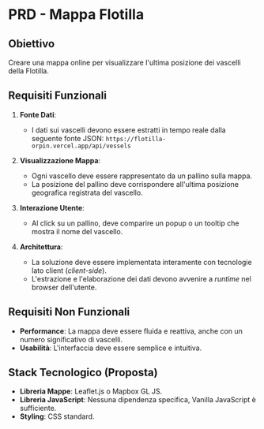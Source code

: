 # PRD - Mappa Flotilla

## Obiettivo

Creare una mappa online per visualizzare l'ultima posizione dei vascelli della Flotilla.

## Requisiti Funzionali

1.  **Fonte Dati**:
    *   I dati sui vascelli devono essere estratti in tempo reale dalla seguente fonte JSON: `https://flotilla-orpin.vercel.app/api/vessels`

2.  **Visualizzazione Mappa**:
    *   Ogni vascello deve essere rappresentato da un pallino sulla mappa.
    *   La posizione del pallino deve corrispondere all'ultima posizione geografica registrata del vascello.

3.  **Interazione Utente**:
    *   Al click su un pallino, deve comparire un popup o un tooltip che mostra il nome del vascello.

4.  **Architettura**:
    *   La soluzione deve essere implementata interamente con tecnologie lato client (*client-side*).
    *   L'estrazione e l'elaborazione dei dati devono avvenire a *runtime* nel browser dell'utente.

## Requisiti Non Funzionali

*   **Performance**: La mappa deve essere fluida e reattiva, anche con un numero significativo di vascelli.
*   **Usabilità**: L'interfaccia deve essere semplice e intuitiva.

## Stack Tecnologico (Proposta)

*   **Libreria Mappe**: Leaflet.js o Mapbox GL JS.
*   **Libreria JavaScript**: Nessuna dipendenza specifica, Vanilla JavaScript è sufficiente.
*   **Styling**: CSS standard.
